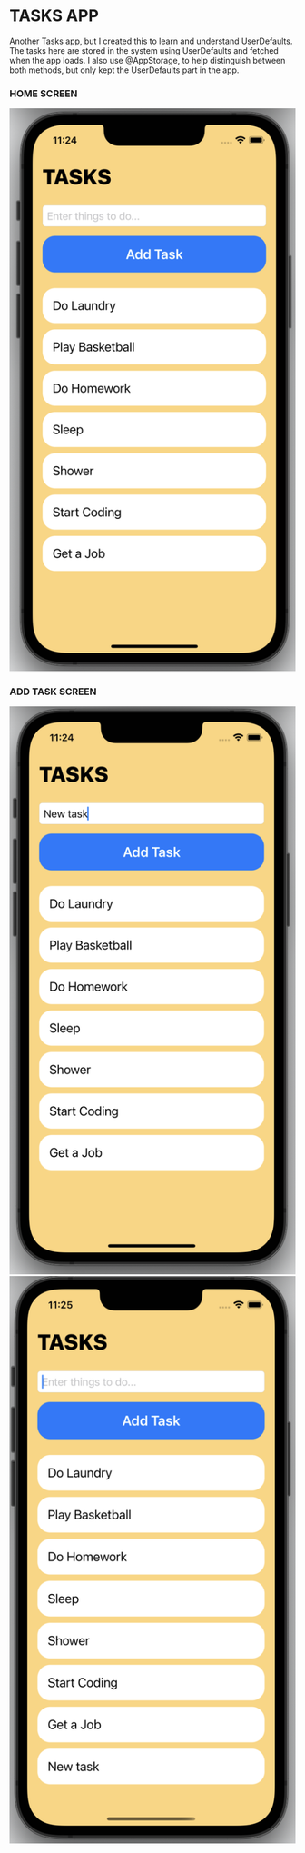 # TASKS APP
Another Tasks app, but I created this to learn and understand UserDefaults. The tasks here are stored in the system using UserDefaults and fetched when the app loads. I also use @AppStorage, to help distinguish between both methods, but only kept the UserDefaults part in the app.

### HOME SCREEN
![](https://github.com/SiddharthMittal07/SwiftUIProjects/blob/main/TasksApp/images/1.png)


### ADD TASK SCREEN
![](https://github.com/SiddharthMittal07/SwiftUIProjects/blob/main/TasksApp/images/2.png)
![](https://github.com/SiddharthMittal07/SwiftUIProjects/blob/main/TasksApp/images/3.png)